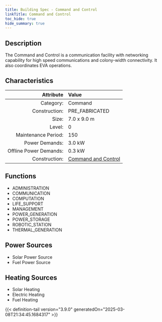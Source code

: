 ```yaml
---
title: Building Spec - Command and Control
linkTitle: Command and Control
toc_hide: true
hide_summary: true
---
```

<!-- This is generated by the MarsSim HelpGenertor, do not edit. -->

## Description
The Command and Control is a communication facility with networking capability for high speed communications and colony-width connectivity. It also coordinates EVA operations.

## Characteristics

| Attribute      | Value |
|--------:|:------|
|Category:|Command|
|Construction:|PRE_FABRICATED|
|Size:|7.0 x 9.0 m|
|Level:|0|
|Maintenance Period:|150|
|Power Demands:|3.0 kW|
|Offline Power Demands:|0.3 kW|
|Construction:|[Command and Control](/docs/definitions/construction/command-and-control)|

## Functions
      
- ADMINISTRATION
- COMMUNICATION
- COMPUTATION
- LIFE_SUPPORT
- MANAGEMENT
- POWER_GENERATION
- POWER_STORAGE
- ROBOTIC_STATION
- THERMAL_GENERATION


## Power Sources
      
- Solar Power Source
- Fuel Power Source

## Heating Sources

- Solar Heating
- Electric Heating
- Fuel Heating


{{< definition-tail version="3.9.0" generatedOn="2025-03-08T21:34:45.1684317" >}}

